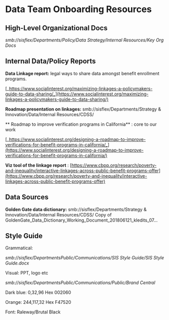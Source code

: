 # Data Team Onboarding Resources

## High-Level Organizational Docs

_smb://sisflex/Departments/Policy/Data Strategy/Internal Resources/Key Org Docs_

## Internal Data/Policy Reports

**Data Linkage report:** legal ways to share data amongst benefit enrollment programs.

[_https://www.socialinterest.org/maximizing-linkages-a-policymakers-guide-to-data-sharing/_](https://www.socialinterest.org/maximizing-linkages-a-policymakers-guide-to-data-sharing/)

**Roadmap presentation on linkages:** smb://sisflex/Departments/Strategy &amp; Innovation/Data/Internal Resources/CDSS/

** Roadmap to improve verification programs in California** : core to our work

[_https://www.socialinterest.org/designing-a-roadmap-to-improve-verifications-for-benefit-programs-in-california/_](https://www.socialinterest.org/designing-a-roadmap-to-improve-verifications-for-benefit-programs-in-california/)

**Viz tool of the linkage report** : [https://www.cbpp.org/research/poverty-and-inequality/interactive-linkages-across-public-benefit-programs-offer](https://www.cbpp.org/research/poverty-and-inequality/interactive-linkages-across-public-benefit-programs-offer)

## Data Sources

**Golden Gate data dictionary:** smb://sisflex/Departments/Strategy &amp; Innovation/Data/Internal Resources/CDSS/ Copy of GoldenGate\_Data\_Dictionary\_Working\_Document\_201806121\_kledits\_07...



## Style Guide

Grammatical:

_smb://sisflex/DepartmentsPublic/Communications/SIS Style Guide/SIS Style Guide.docx_

Visual: PPT, logo etc

_smb://sisflex/DepartmentsPublic/Communications/Public/Brand Central_

Dark blue: 0,32,96 Hex 002060

Orange: 244,117,32 Hex F47520

Font: Raleway/Brutal Black